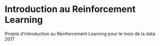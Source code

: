 # Introduction au Reinforcement Learning
Projets d'introduction au Reinforcement Learning pour le mois de la data 2017
